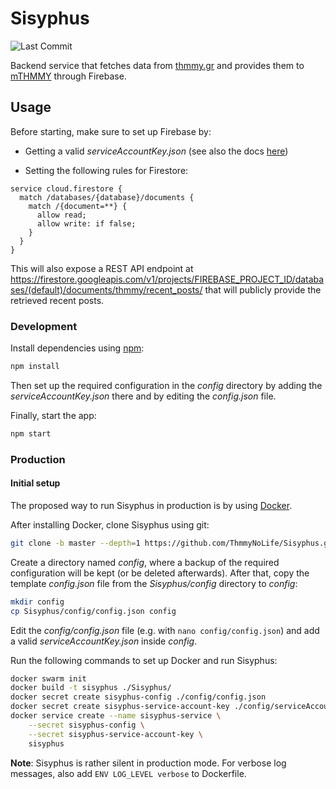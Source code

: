 # Sisyphus
![Last Commit](https://img.shields.io/github/last-commit/ThmmyNoLife/Sisyphus/develop.svg)

Backend service that fetches data from [thmmy.gr](https://www.thmmy.gr/) and provides them to  [mTHMMY](https://github.com/ThmmyNoLife/mTHMMY) through Firebase.

## Usage

Before starting, make sure to set up Firebase by:
* Getting a valid *serviceAccountKey.json* (see also the docs [here](https://firebase.google.com/docs/admin/setup))

* Setting the following rules for Firestore:

```
service cloud.firestore {
  match /databases/{database}/documents {
    match /{document=**} {
      allow read;
      allow write: if false;
    }
  }
}
```

This will also expose a REST API endpoint at https://firestore.googleapis.com/v1/projects/FIREBASE_PROJECT_ID/databases/(default)/documents/thmmy/recent_posts/
that will publicly provide the retrieved recent posts.

### Development

Install dependencies using [npm](https://www.npmjs.com/):

```bash
npm install
```

Then set up the required configuration in the *config* directory by adding the *serviceAccountKey.json* there and by editing the *config.json* file.

Finally, start the app:

```bash
npm start
```

### Production

#### Initial setup

The proposed way to run Sisyphus in production is by using [Docker](https://www.docker.com/).

After installing Docker, clone Sisyphus using git:
```bash
git clone -b master --depth=1 https://github.com/ThmmyNoLife/Sisyphus.git Sisyphus
```

Create a directory named *config*, where a backup of the required configuration will be kept (or be deleted afterwards).
After that, copy the template *config.json* file from the *Sisyphus/config* directory to *config*:
```bash
mkdir config
cp Sisyphus/config/config.json config
```

Edit the *config/config.json* file (e.g. with `nano config/config.json`) and add a valid *serviceAccountKey.json* inside *config*.

Run the following commands to set up Docker and run Sisyphus:
```bash
docker swarm init
docker build -t sisyphus ./Sisyphus/
docker secret create sisyphus-config ./config/config.json
docker secret create sisyphus-service-account-key ./config/serviceAccountKey.json
docker service create --name sisyphus-service \
    --secret sisyphus-config \
    --secret sisyphus-service-account-key \
    sisyphus
```

**Note**: Sisyphus is rather silent in production mode. For verbose log messages, also add `ENV LOG_LEVEL verbose` to Dockerfile.